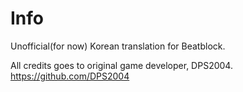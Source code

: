 # Info
Unofficial(for now) Korean translation for Beatblock.

All credits goes to original game developer, DPS2004. https://github.com/DPS2004
